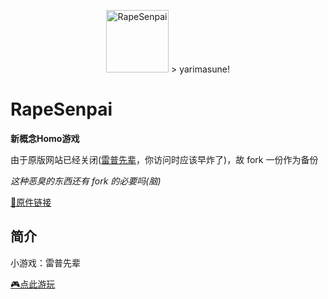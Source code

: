 <p align="center">
  <a href="https://AaBbCcDd1919.github.io/RapeSenpai/index.html"><img src="https://github.com/AaBbCcDd1919/RapeSenpai/blob/main/static/image/ClickBefore.png?raw=true" width="100" height="100" alt="RapeSenpai"></a>
  > yarimasune!
</p>

<div>

# RapeSenpai
**新概念Homo游戏**

由于原版网站已经关闭([雷普先辈](https://xiaohuang257.github.io/RapeSenpai/index.html)，你访问时应该早炸了)，故 fork 一份作为备份

<i>这种恶臭的东西还有 fork 的必要吗(脑)</i>

[📎原件链接](https://github.com/Xiaohuang257/RapeSenpai)

</div>

## 简介
小游戏：雷普先辈

[🎮点此游玩](https://aabbccdd1919.github.io/RapeSenpai/)
